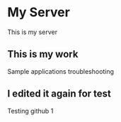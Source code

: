 # My Server
This is my server

## This is my work
Sample applications troubleshooting

## I edited it again for test
Testing github 1